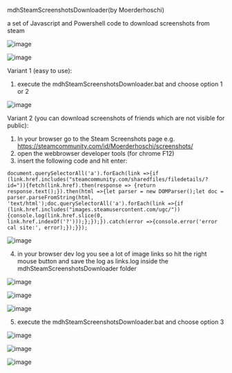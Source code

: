 mdhSteamScreenshotsDownloader(by Moerderhoschi)

a set of Javascript and Powershell code to download screenshots from steam

![image](https://github.com/user-attachments/assets/71d312c2-5776-4cbd-a1ec-6eed446a148f)

![image](https://github.com/user-attachments/assets/12ea9965-2301-4cce-8146-97af177fd0ec)

Variant 1 (easy to use):
1. execute the mdhSteamScreenshotsDownloader.bat and choose option 1 or 2

![image](https://github.com/user-attachments/assets/1e574af8-11dd-4b70-94c9-33afdfe53886)


Variant 2 (you can download screenshots of friends which are not visible for public):
1. In your browser go to the Steam Screenshots page e.g. https://steamcommunity.com/id/Moerderhoschi/screenshots/
2. open the webbrowser developer tools (for chrome F12)
3. insert the following code and hit enter:
```
document.querySelectorAll('a').forEach(link =>{if (link.href.includes("steamcommunity.com/sharedfiles/filedetails/?id=")){fetch(link.href).then(response => {return response.text();}).then(html =>{let parser = new DOMParser();let doc = parser.parseFromString(html, 'text/html');doc.querySelectorAll('a').forEach(link =>{if (link.href.includes("images.steamusercontent.com/ugc/")){console.log(link.href.slice(0, link.href.indexOf('?')));};});}).catch(error =>{console.error('error cal site:', error);});}});
```

![image](https://github.com/user-attachments/assets/c0a8db2b-0eb1-4218-b4c6-50742c45f96b)

4. in your browser dev log you see a lot of image links so hit the right mouse button and save the log as links.log inside the mdhSteamScreenshotsDownloader folder

![image](https://github.com/user-attachments/assets/dbbf2bc0-8cfb-47e5-b51c-49a7eeec4d87)

![image](https://github.com/user-attachments/assets/e3a02b3f-7bb2-47e0-a9d0-024b401c6bdc)

![image](https://github.com/user-attachments/assets/4dfc855e-6b42-415f-949c-d466b320b199)

5. execute the mdhSteamScreenshotsDownloader.bat and choose option 3

![image](https://github.com/user-attachments/assets/d9763984-81bc-433c-880d-c9f4ca86341a)

![image](https://github.com/user-attachments/assets/072b8d64-0687-4f3f-91aa-e4165e68e263)

![image](https://github.com/user-attachments/assets/a75960d1-2684-424b-b44e-acba30f7a002)
